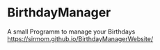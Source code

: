 # BirthdayManager
A small Programm to manage your Birthdays
https://sirmom.github.io/BirthdayManagerWebsite/
